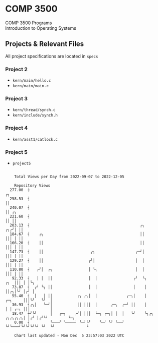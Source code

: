 # COMP 3500
COMP 3500 Programs  
Introduction to Operating Systems  
## Projects & Relevant Files
All project specifications are located in `specs`
### Project 2
- `kern/main/hello.c`
- `kern/main/main.c`
### Project 3
- `kern/thread/synch.c`
- `kern/include/synch.h`
### Project 4
- `kern/asst1/catlock.c`
### Project 5
- `project5`

```

    Total Views per Day from 2022-09-07 to 2022-12-05

    Repository Views
  277.00  ┼                                                                                 ╭╮
  258.53  ┤                                                                                 ││
  240.07  ┤                                                                                 ││ ╭╮
  221.60  ┤                                                                                 ││ ││
  203.13  ┤                                                 ╭╮                           ╭╮╭╯│ ││
  184.67  ┤    ╭╮                                           ││                           │││ │ ││
  166.20  ┤    ││                                           ││                           │││ │ ││
  147.73  ┤    ││                     ╭╮                  ╭─╯│                           │││ │ ││
  129.27  ┤    ││                    ╭╯│                  │  │                           │││ │ ││
  110.80  ┤   ╭╯│  ╭╮                │ ╰╮                 │  │                           │││ │ ││
   92.33  ┤   │ │  ││                │  │                ╭╯  ╰╮                      ╭╮  │││ │ │╰╮
   73.87  ┤  ╭╯ ╰╮ ││                │  │                │    │                      ││╭╮│╰╯ │╭╯ │
   55.40  ┤  │   │ ││           ╭╮ ╭╮│  │             ╭─╮│    │              ╭─╮     │││╰╯   ╰╯  │
   36.93  ┤╭╮│   ╰─╯│           ││ │││  │      ╭─╮  ╭─╯ ││    │              │ │ ╭─╮ │││         │
   18.47  ┼╯╰╯      │   ╭─╮    ╭╯│ │││  ╰─╮ ╭─╮│ │  │   ╰╯    ╰╮╭╮   ╭╮╭╮╭╮╭╮│ │╭╯ │╭╯╰╯         ╰─╮
    0.00  ┤         ╰───╯ ╰────╯ ╰─╯╰╯    ╰─╯ ╰╯ ╰──╯          ╰╯╰───╯╰╯╰╯╰╯╰╯ ╰╯  ╰╯              ╰

    Chart last updated - Mon Dec  5 23:57:03 2022 UTC
    
```
